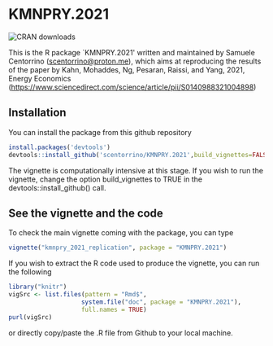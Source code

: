 # KMNPRY.2021

![CRAN downloads](https://cranlogs.r-pkg.org/badges/grand-total/np)

This is the R package `KMNPRY.2021' written and maintained by Samuele Centorrino (scentorrino@proton.me), which aims at reproducing the results of the paper by Kahn, Mohaddes, Ng, Pesaran, Raissi, and Yang, 2021, Energy Economics (https://www.sciencedirect.com/science/article/pii/S0140988321004898)

## Installation

You can install the package from this github repository

```r
install.packages('devtools')
devtools::install_github('scentorrino/KMNPRY.2021',build_vignettes=FALSE)
```

The vignette is computationally intensive at this stage. If you wish to run the vignette, change
the option build_vignettes to TRUE in the devtools::install_github() call.

## See the vignette and the code 

To check the main vignette coming with the package, you can type 

```r
vignette("kmnpry_2021_replication", package = "KMNPRY.2021")
```

If you wish to extract the R code used to produce the vignette, you can run the following

```r
library("knitr")
vigSrc <- list.files(pattern = "Rmd$",
                    system.file("doc", package = "KMNPRY.2021"),
                    full.names = TRUE)
purl(vigSrc)
```
or directly copy/paste the .R file from Github to your local machine. 